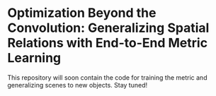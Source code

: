 # Optimization Beyond the Convolution: Generalizing Spatial Relations with End-to-End Metric Learning

This repository will soon contain the code for training the metric and generalizing scenes to new objects. Stay tuned!
